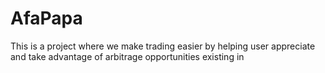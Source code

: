 # AfaPapa
This is a project where we make trading easier by helping user appreciate and take advantage of arbitrage opportunities existing in 

